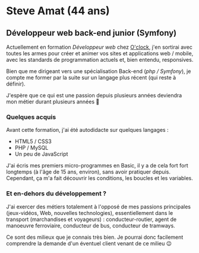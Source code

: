 # Steve Amat (44 ans)

## Développeur web back-end junior (Symfony)

Actuellement en formation _Développeur web_ chez [O'clock](https://oclock.io/), j'en sortirai avec toutes les armes pour créer et animer vos sites et applications web / mobile, avec les standards de programmation actuels et, bien entendu, responsives.

Bien que me dirigeant vers une spécialisation Back-end (_php / Symfony_), je compte me former par la suite sur un langage plus récent (qui reste à définir).

J'espère que ce qui est une passion depuis plusieurs années deviendra mon métier durant plusieurs années 🤩

### Quelques acquis

Avant cette formation, j'ai été autodidacte sur quelques langages :

- HTML5 / CSS3
- PHP / MySQL
- Un peu de JavaScript

J'ai écris mes premiers micro-programmes en Basic, il y a de cela fort fort longtemps (à l'âge de 15 ans, environ), sans avoir pratiquer depuis. Cependant, ça m'a fait découvrir les conditions, les boucles et les variables.

### Et en-dehors du développement ?

J'ai exercer des métiers totalement à l'opposé de mes passions principales (jeux-vidéos, Web, nouvelles technologies), essentiellement dans le transport (marchandises et voyageurs) : conducteur-routier, agent de manoeuvre ferroviaire, conducteur de bus, conducteur de tramways.

Ce sont des milieux que je connais très bien. Je pourrai donc facilement comprendre la demande d'un éventuel client venant de ce milieu 😉
